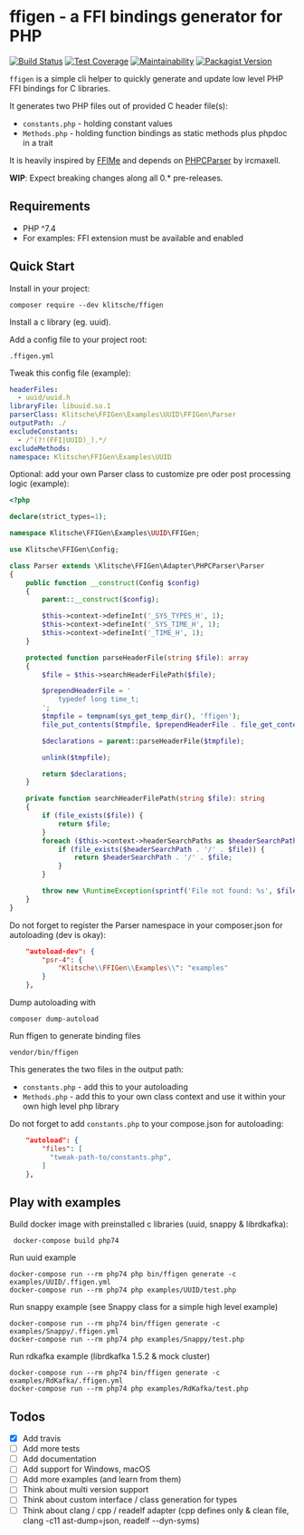 # ffigen - a FFI bindings generator for PHP

[![Build Status](https://travis-ci.com/klitsche/ffigen.svg?branch=main)](https://travis-ci.com/klitsche/ffigen)
[![Test Coverage](https://api.codeclimate.com/v1/badges/74ba131ab73c58dc2864/test_coverage)](https://codeclimate.com/github/klitsche/ffigen/test_coverage)
[![Maintainability](https://api.codeclimate.com/v1/badges/74ba131ab73c58dc2864/maintainability)](https://codeclimate.com/github/klitsche/ffigen/maintainability)
[![Packagist Version](https://img.shields.io/packagist/v/klitsche/ffigen)](https://packagist.org/packages/klitsche/ffigen)

`ffigen` is a simple cli helper to quickly generate and update low level PHP FFI bindings for C libraries. 

It generates two PHP files out of provided C header file(s):

* `constants.php` - holding constant values
* `Methods.php` - holding function bindings as static methods plus phpdoc in a trait

It is heavily inspired by [FFIMe](https://github.com/ircmaxell/FFIMe) and depends on [PHPCParser](https://github.com/ircmaxell/php-c-parser) by ircmaxell. 

__WIP__: Expect breaking changes along all 0.* pre-releases.

## Requirements

* PHP ^7.4
* For examples: FFI extension must be available and enabled

## Quick Start

Install in your project:

    composer require --dev klitsche/ffigen
    
Install a c library (eg. uuid).

Add a config file to your project root:

    .ffigen.yml
    
Tweak this config file (example):

```yaml
headerFiles:
  - uuid/uuid.h
libraryFile: libuuid.so.1
parserClass: Klitsche\FFIGen\Examples\UUID\FFIGen\Parser
outputPath: ./
excludeConstants:
  - /^(?!(FFI|UUID)_).*/
excludeMethods:
namespace: Klitsche\FFIGen\Examples\UUID
```

Optional: add your own Parser class to customize pre oder post processing logic (example):

```php
<?php

declare(strict_types=1);

namespace Klitsche\FFIGen\Examples\UUID\FFIGen;

use Klitsche\FFIGen\Config;

class Parser extends \Klitsche\FFIGen\Adapter\PHPCParser\Parser
{
    public function __construct(Config $config)
    {
        parent::__construct($config);

        $this->context->defineInt('_SYS_TYPES_H', 1);
        $this->context->defineInt('_SYS_TIME_H', 1);
        $this->context->defineInt('_TIME_H', 1);
    }

    protected function parseHeaderFile(string $file): array
    {
        $file = $this->searchHeaderFilePath($file);

        $prependHeaderFile = '
            typedef long time_t;
        ';
        $tmpfile = tempnam(sys_get_temp_dir(), 'ffigen');
        file_put_contents($tmpfile, $prependHeaderFile . file_get_contents($file));

        $declarations = parent::parseHeaderFile($tmpfile);

        unlink($tmpfile);

        return $declarations;
    }

    private function searchHeaderFilePath(string $file): string
    {
        if (file_exists($file)) {
            return $file;
        }
        foreach ($this->context->headerSearchPaths as $headerSearchPath) {
            if (file_exists($headerSearchPath . '/' . $file)) {
                return $headerSearchPath . '/' . $file;
            }
        }

        throw new \RuntimeException(sprintf('File not found: %s', $file));
    }
}
```

Do not forget to register the Parser namespace in your composer.json for autoloading (dev is okay):

```json
    "autoload-dev": {
        "psr-4": {
            "Klitsche\\FFIGen\\Examples\\": "examples"
        }
    },
```

Dump autoloading with 

    composer dump-autoload

Run ffigen to generate binding files

    vendor/bin/ffigen
    
This generates the two files in the output path:

* `constants.php` - add this to your autoloading
* `Methods.php` - add this to your own class context and use it within your own high level php library

Do not forget to add `constants.php` to your compose.json for autoloading:

```json
    "autoload": {
        "files": [
          "tweak-path-to/constants.php",
        ]
    },
```

## Play with examples

Build docker image with preinstalled c libraries (uuid, snappy & librdkafka):

     docker-compose build php74
        
Run uuid example

    docker-compose run --rm php74 php bin/ffigen generate -c examples/UUID/.ffigen.yml
    docker-compose run --rm php74 php examples/UUID/test.php
    
Run snappy example (see Snappy class for a simple high level example)

    docker-compose run --rm php74 bin/ffigen generate -c examples/Snappy/.ffigen.yml
    docker-compose run --rm php74 php examples/Snappy/test.php
        
Run rdkafka example (librdkafka 1.5.2 & mock cluster)

    docker-compose run --rm php74 bin/ffigen generate -c examples/RdKafka/.ffigen.yml
    docker-compose run --rm php74 php examples/RdKafka/test.php
        
## Todos

* [x] Add travis 
* [ ] Add more tests 
* [ ] Add documentation
* [ ] Add support for Windows, macOS
* [ ] Add more examples (and learn from them)
* [ ] Think about multi version support
* [ ] Think about custom interface / class generation for types
* [ ] Think about clang / cpp / readelf adapter (cpp defines only & clean file, clang -c11 ast-dump=json, readelf --dyn-syms)